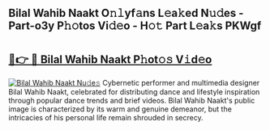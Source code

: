## Bilal Wahib Naakt O𝚗𝚕yf𝚊ns L𝚎a𝚔ed N𝚞𝚍es - Part-o3y P𝚑𝚘tos Vi𝚍𝚎o - H𝚘𝚝 Part L𝚎a𝚔s PKWgf

# <h2><a href="http://kf0bvu.oniu.top/?m=Bilal+Wahib+Naakt">🔗👉 🔴 Bilal Wahib Naakt P𝚑ot𝚘𝚜 V𝚒d𝚎o</a></h2>

[![Bilal Wahib Naakt Nu𝚍e𝚜](https://i.imgur.com/0qMVB7G.gif)](http://kf0bvu.oniu.top/?m=Bilal+Wahib+Naakt)
Cybernetic performer and multimedia designer Bilal Wahib Naakt, celebrated for distributing dance and lifestyle inspiration through popular dance trends and brief videos. Bilal Wahib Naakt's public image is characterized by its warm and genuine demeanor, but the intricacies of his personal life remain shrouded in secrecy.  
